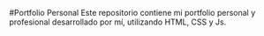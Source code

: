 #Portfolio Personal
Este repositorio contiene mi portfolio personal y profesional desarrollado por mí, utilizando HTML, CSS y Js.
